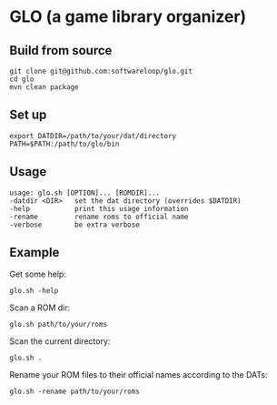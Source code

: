 # GLO (a game library organizer)

## Build from source

```
git clone git@github.com:softwareloop/glo.git
cd glo
mvn clean package
```

## Set up

```
export DATDIR=/path/to/your/dat/directory
PATH=$PATH:/path/to/glo/bin
```

## Usage

```
usage: glo.sh [OPTION]... [ROMDIR]...
-datdir <DIR>   set the dat directory (overrides $DATDIR)
-help           print this usage information
-rename         rename roms to official name
-verbose        be extra verbose
```

## Example

Get some help:

```
glo.sh -help
```

Scan a ROM dir:

```
glo.sh path/to/your/roms
```

Scan the current directory:

```
glo.sh .
```

Rename your ROM files to their official names according to the DATs:

```
glo.sh -rename path/to/your/roms
```

